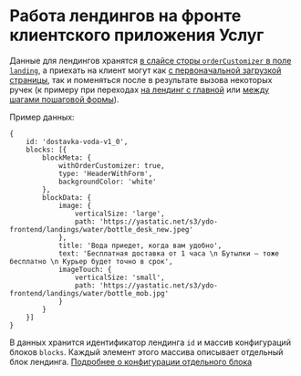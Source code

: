 # Работа лендингов на фронте клиентского приложения Услуг

Данные для лендингов хранятся [в слайсе сторы ```orderCustomizer``` в поле ```landing```](https://a.yandex-team.ru/arc/trunk/arcadia/frontend/services/ydo/src/features/order-customizer/models/index.ts?rev=r9560153#L65), а приехать на клиент могут как [с первоначальной загрузкой страницы](https://a.yandex-team.ru/arc/trunk/arcadia/frontend/services/ydo/src/adapters/RootStateAdapter.ts?rev=r9401919#L80), так и поменяться после в результате вызова некоторых ручек (к примеру при переходах [на лендинг с главной](https://a.yandex-team.ru/arc/trunk/arcadia/frontend/services/ydo/src/report-renderer/api-router.ts?rev=r9571983#L148) или [между шагами пошаговой формы](https://a.yandex-team.ru/arc/trunk/arcadia/frontend/services/ydo/src/report-renderer/api-router.ts?rev=r9571983#L586)).

Пример данных:
```
{
    id: 'dostavka-voda-v1_0',
    blocks: [{
        blockMeta: {
            withOrderCustomizer: true,
            type: 'HeaderWithForm',
            backgroundColor: 'white'
        },
        blockData: {
            image: {
                verticalSize: 'large',
                path: 'https://yastatic.net/s3/ydo-frontend/landings/water/bottle_desk_new.jpeg'
            },
            title: 'Вода приедет, когда вам удобно',
            text: 'Бесплатная доставка от 1 часа \n Бутылки — тоже бесплатно \n Курьер будет точно в срок',
            imageTouch: {
                verticalSize: 'small',
                path: 'https://yastatic.net/s3/ydo-frontend/landings/water/bottle_mob.jpg'
            }
        }
    }]
}
```

В данных хранится идентификатор лендинга ```id``` и массив конфигураций блоков ```blocks```.
Каждый элемент этого массива описывает отдельный блок лендинга.
[Подробнее о конфигурации отдельного блока](block-config.md)
